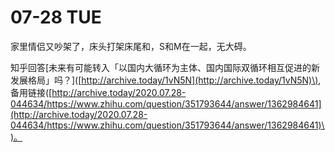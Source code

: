 # 07-28 TUE

家里情侣又吵架了，床头打架床尾和，S和M在一起，无大碍。

知乎回答\[未来有可能转入「以国内大循环为主体、国内国际双循环相互促进的新发展格局」吗？\]\([http://archive.today/1vN5N](http://archive.today/1vN5N)\),  备用链接\([http://archive.today/2020.07.28-044634/https://www.zhihu.com/question/351793644/answer/1362984641](http://archive.today/2020.07.28-044634/https://www.zhihu.com/question/351793644/answer/1362984641)\)。

